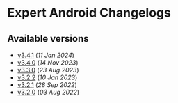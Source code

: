# Expert Android Changelogs

## Available versions

* [v3.4.1](releases/3.4.1/index.md) (_11 Jan 2024_)
* [v3.4.0](releases/3.4.0/index.md) (_14 Nov 2023_)
* [v3.3.0](releases/3.3.0/index.md) (_23 Aug 2023_)
* [v3.2.2](releases/3.2.2/index.md) (_10 Jan 2023_)
* [v3.2.1](releases/3.2.1/index.md) (_28 Sep 2022_)
* [v3.2.0](releases/3.2.0/index.md) (_03 Aug 2022_)
